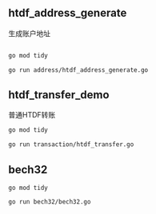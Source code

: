 ## htdf_address_generate

生成账户地址

```bash

go mod tidy

go run address/htdf_address_generate.go
```



## htdf_transfer_demo  

普通HTDF转账

```bash
go mod tidy

go run transaction/htdf_transfer.go

```


## bech32 

```
go mod tidy

go run bech32/bech32.go
```

